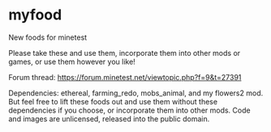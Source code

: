 # myfood
New foods for minetest

Please take these and use them, incorporate them into other mods or games, or use them however you like!

Forum thread: https://forum.minetest.net/viewtopic.php?f=9&t=27391

Dependencies: ethereal, farming_redo, mobs_animal, and my flowers2 mod.  But feel free to lift these foods out and use them without these dependencies if you choose, or incorporate them into other mods.  Code and images are unlicensed, released into the public domain.
